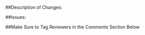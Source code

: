 ##Description of Changes:



##Issues:



##Make Sure to Tag Reviewers in the Comments Section Below
